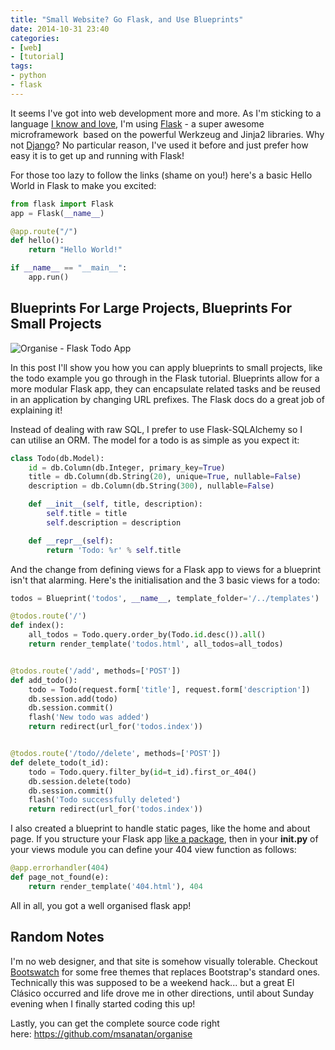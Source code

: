```yaml
---
title: "Small Website? Go Flask, and Use Blueprints"
date: 2014-10-31 23:40
categories:
- [web]
- [tutorial]
tags:
- python
- flask
---
```


It seems I've got into web development more and more. As I'm sticking to a language [I know and love](https://www.python.org/ "Python"), I'm using [Flask](http://flask.pocoo.org/ "Flask") - a super awesome microframework  based on the powerful Werkzeug and Jinja2 libraries. Why not [Django](https://www.djangoproject.com/ "Django")? No particular reason, I've used it before and just prefer how easy it is to get up and running with Flask!

For those too lazy to follow the links (shame on you!) here's a basic Hello World in Flask to make you excited:

```python
from flask import Flask
app = Flask(__name__)

@app.route("/")
def hello():
    return "Hello World!"

if __name__ == "__main__":
    app.run()
```

## Blueprints For Large Projects, Blueprints For Small Projects

![Organise - Flask Todo App](/images/organise_flask_todo.png)

In this post I'll show you how you can apply blueprints to small projects, like the todo example you go through in the Flask tutorial. Blueprints allow for a more modular Flask app, they can encapsulate related tasks and be reused in an application by changing URL prefixes. The Flask docs do a great job of explaining it!

Instead of dealing with raw SQL, I prefer to use Flask-SQLAlchemy so I can utilise an ORM. The model for a todo is as simple as you expect it:

```python
class Todo(db.Model):
    id = db.Column(db.Integer, primary_key=True)
    title = db.Column(db.String(20), unique=True, nullable=False)
    description = db.Column(db.String(300), nullable=False)

    def __init__(self, title, description):
        self.title = title
        self.description = description

    def __repr__(self):
        return 'Todo: %r' % self.title
```

And the change from defining views for a Flask app to views for a blueprint isn't that alarming. Here's the initialisation and the 3 basic views for a todo:

```python
todos = Blueprint('todos', __name__, template_folder='/../templates')

@todos.route('/')
def index():
    all_todos = Todo.query.order_by(Todo.id.desc()).all()
    return render_template('todos.html', all_todos=all_todos)


@todos.route('/add', methods=['POST'])
def add_todo():
    todo = Todo(request.form['title'], request.form['description'])
    db.session.add(todo)
    db.session.commit()
    flash('New todo was added')
    return redirect(url_for('todos.index'))


@todos.route('/todo//delete', methods=['POST'])
def delete_todo(t_id):
    todo = Todo.query.filter_by(id=t_id).first_or_404()
    db.session.delete(todo)
    db.session.commit()
    flash('Todo successfully deleted')
    return redirect(url_for('todos.index'))
```

I also created a blueprint to handle static pages, like the home and about page. If you structure your Flask app [like a package](http://flask.pocoo.org/docs/0.10/patterns/packages/#larger-applications "Large Flask Application Patterns"), then in your **init.py** of your views module you can define your 404 view function as follows:

```python
@app.errorhandler(404)
def page_not_found(e):
    return render_template('404.html'), 404
```

All in all, you got a well organised flask app!

## Random Notes

I'm no web designer, and that site is somehow visually tolerable. Checkout [Bootswatch](https://bootswatch.com/ "Bootswatch") for some free themes that replaces Bootstrap's standard ones. Technically this was supposed to be a weekend hack... but a great El Clásico occurred and life drove me in other directions, until about Sunday evening when I finally started coding this up!

Lastly, you can get the complete source code right here: <https://github.com/msanatan/organise>

